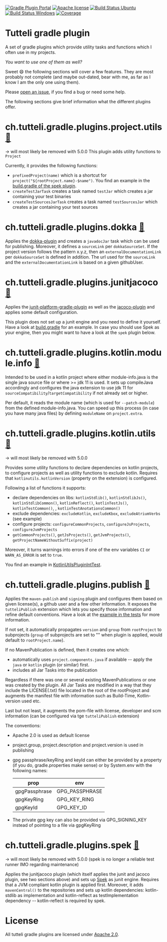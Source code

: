 [![Gradle Plugin Portal](https://img.shields.io/badge/gradle%20plugin-v4.3.0-blue.svg)](https://plugins.gradle.org/u/robstoll)
[![Apache license](https://img.shields.io/badge/license-Apache%202.0-brightgreen.svg)](http://opensource.org/licenses/Apache2.0)
[![Build Status Ubuntu](https://github.com/robstoll/tutteli-gradle-plugins/workflows/Ubuntu/badge.svg?event=push)](https://github.com/robstoll/tutteli-gradle-plugins/actions?query=workflow%3AUbuntu+branch%3Amaster)
[![Build Status Windows](https://github.com/robstoll/tutteli-gradle-plugins/workflows/Windows/badge.svg?event=push)](https://github.com/robstoll/tutteli-gradle-plugins/actions?query=workflow%3AWindows+branch%3Amaster)
[![Coverage](https://codecov.io/gh/robstoll/tutteli-gradle-plugins/branch/master/graph/badge.svg)](https://codecov.io/github/robstoll/tutteli-gradle-plugins/branch/master)

# Tutteli gradle plugin
A set of gradle plugins which provide utility tasks and functions which I often use in my projects.

*You want to use one of them as well?*

Sweet :smile: the following sections will cover a few features.
They are most probably not complete
(and maybe out-dated, bear with me, as far as I know I am the only one using them).

Please [open an issue](https://github.com/robstoll/tutteli-gradle-plugins/issues/new),
if you find a bug or need some help.

The following sections give brief information what the different plugins offer.

# ch.tutteli.gradle.plugins.project.utils [🔗](https://plugins.gradle.org/plugin/ch.tutteli.gradle.plugins.project.utils/4.3.0)
-> will most likely be removed with 5.0.0
This plugin adds utility functions to `Project` 

Currently, it provides the following functions:
- `prefixedProject(name)` which is a shortcut for `project("${rootProject.name}-$name")`.
   You find an example in the [build.gradle of the spek plugin](https://github.com/robstoll/tutteli-gradle-plugins/tree/v4.3.0/tutteli-gradle-spek/build.gradle#L20).
- `createTestJarTask` creates a task named `testJar` which creates a jar containing your test binaries
- `createTestSourcesJarTask` creates a task named `testSourcesJar` which creates a jar containing your test sources

# ch.tutteli.gradle.plugins.dokka [🔗](https://plugins.gradle.org/plugin/ch.tutteli.dokka/4.3.0)

Applies the [dokka-plugin](https://github.com/Kotlin/dokka) and creates a `javadocJar` task which can be used for publishing.
Moreover, it defines a `sourceLink` per `dokkaSourceSet`. 
If the project version follows the pattern x.y.z, then an `externalDocumentationLink` per `dokkaSourceSet` is defined in addition.
The url used for the `sourceLink` and the `externalDocumentationLink` is based on a given githubUser.

# ch.tutteli.gradle.plugins.junitjacoco [🔗](https://plugins.gradle.org/plugin/ch.tutteli.junitjacoco/4.3.0)
Applies the [junit-platform-gradle-plugin](https://junit.org/junit5/docs/current/user-guide/#running-tests-build-gradle)
as well as the [jacoco-plugin](https://docs.gradle.org/current/userguide/jacoco_plugin.html)
and applies some default configuration.

This plugin does not set up a junit engine and you need to define it yourself. 
Have a look at [build.gradle](https://github.com/robstoll/tutteli-gradle-plugins/tree/v4.3.0/build.gradle#L61)
for an example.
In case you should use Spek as your engine, then you might want to have a look at the `spek` plugin below.

# ch.tutteli.gradle.plugins.kotlin.module.info [🔗](https://plugins.gradle.org/plugin/ch.tutteli.gradle.plugins.kotlin.module.info/4.3.0)

Intended to be used in a kotlin project where either module-info.java is the single java source file or where >= jdk 11 is used.
It sets up compileJava accordingly and configures the java extension to use jdk 11 for `sourceCompatibility`/`targetCompatibility` if not already set or higher. 

Per default, it reads the module name (which is used for `--patch-module`) from the defined module-info.java. 
You can speed up this process (in case you have many java files) by defining `moduleName` on `project.extra`.

# ch.tutteli.gradle.plugins.kotlin.utils [🔗](https://plugins.gradle.org/plugin/ch.tutteli.gradle.plugins.kotlin.utils/4.3.0)
-> will most likely be removed with 5.0.0

Provides some utility functions to declare dependencies on kotlin projects, to configure projects as well as utility functions to exclude kotlin.
Requires that `kotlinutils.kotlinVersion` (property on the extension) is configured.

Following a list of functions it supports:
- declare dependencies on libs: `kotlinStdlib()`, `kotlinStdlibJs()`, `kotlinStdlibCommon()`, `kotlinReflect()`, `kotlinTestJs()`, `kotlinTestCommon()`, , `kotlinTestAnotationsCommon()`  
- exclude dependencies: `excludeKotlin`, `excludeKbox`, `excludeAtriumVerbs` (see example)
- configure projects: `configureCommonProjects`, `configureJsProjects`, `configureJvmProjects`
- `getCommonProjects()`, `getJsProjects()`, `getJvmProjects()`, `getProjectNameWithoutSuffix(project)`   

Moreover, it turns warnings into errors if one of the env variables `CI` or `WARN_AS_ERROR` is set to `true`.

You find an example in [KotlinUtilsPluginIntTest](https://github.com/robstoll/tutteli-gradle-plugins/tree/v4.3.0/tutteli-gradle-kotlin-utils/src/test/groovy/ch/tutteli/gradle/kotlin/KotlinUtilsPluginIntTest.groovy#L45).

# ch.tutteli.gradle.plugins.publish [🔗](https://plugins.gradle.org/plugin/ch.tutteli.gradle.plugins.publish/4.3.0)

Applies the `maven-publish` and `signing` plugin and 
configures them based on given license(s), a github user and a few other information.
It exposes the `tutteliPublish` extension which lets you specify those information and refine default conventions.
Have a look at the [example in the tests](https://github.com/robstoll/tutteli-gradle-plugins/tree/v4.3.0/tutteli-gradle-publish/src/test/groovy/ch/tutteli/gradle/publish/PublishPluginIntTest.groovy#L41)
for more information.

If not set, it automatically propagates `version` and `group` from `rootProject` to subprojects 
(`group` of subprojects are set to "" when plugin is applied, would default to `rootProject.name`).

If no MavenPublication is defined, then it creates one which:
- automatically uses `project.components.java` if available -- apply the `java` or `kotlin` plugin (or similar) first.
- includes all Jar Tasks into the publication

Regardless if there was one or several existing MavenPublications or one was created by the plugin.
All Jar Tasks are modified in a way that they include the LICENSE(.txt) file located in the root of the rootProject
and augments the manifest file with information such as Build-Time, Kotlin-version used etc.

Last but not least, it augments the pom-file with license, developer and scm information (can be configured via tge `tutteliPublish` extension)

The conventions:
- Apache 2.0 is used as default license
- project.group, project.description and project.version is used in publishing
- gpg passphrase/keyRing and keyId can either be provided by a property (if you do, gradle.properties make sense) or by System.env with the following names:

    |       prop      |         env        |
    |-----------------|--------------------|
    | gpgPassphrase   | GPG_PASSPHRASE     |
    | gpgKeyRing      | GPG_KEY_RING       | 
    | gpgKeyId        | GPG_KEY_ID         | 
- The private gpg key can also be provided via GPG_SIGNING_KEY instead of pointing to a file via gpgKeyRing    

# ch.tutteli.gradle.plugins.spek [🔗](https://plugins.gradle.org/plugin/ch.tutteli.spek/4.3.0)
-> will most likely be removed with 5.0.0 (spek is no longer a reliable test runner IMO regarding maintenance)

Applies the junitjacoco plugin (which itself applies the junit and jacoco plugin, see two sections above) 
and sets up [Spek](http://spekframework.org/) as junit engine.
Requires that a JVM compliant kotlin plugin is applied first.
Moreover, it adds `mavenCentral()` to the repositories and sets up kotlin dependencies:
kotlin-stdlib as implementation and kotlin-reflect as testImplementation dependency -- kotlin-reflect is required by spek.

# License
All tutteli gradle plugins are licensed under [Apache 2.0](http://opensource.org/licenses/Apache2.0).
